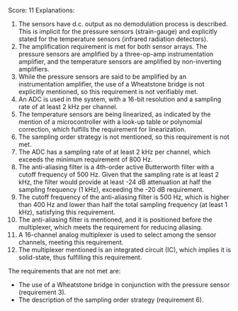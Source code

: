 Score: 11
Explanations: 
1. The sensors have d.c. output as no demodulation process is described. This is implicit for the pressure sensors (strain-gauge) and explicitly stated for the temperature sensors (infrared radiation detectors).
2. The amplification requirement is met for both sensor arrays. The pressure sensors are amplified by a three-op-amp instrumentation amplifier, and the temperature sensors are amplified by non-inverting amplifiers.
3. While the pressure sensors are said to be amplified by an instrumentation amplifier, the use of a Wheatstone bridge is not explicitly mentioned, so this requirement is not verifiably met.
4. An ADC is used in the system, with a 16-bit resolution and a sampling rate of at least 2 kHz per channel.
5. The temperature sensors are being linearized, as indicated by the mention of a microcontroller with a look-up table or polynomial correction, which fulfills the requirement for linearization.
6. The sampling order strategy is not mentioned, so this requirement is not met.
7. The ADC has a sampling rate of at least 2 kHz per channel, which exceeds the minimum requirement of 800 Hz.
8. The anti-aliasing filter is a 4th-order active Butterworth filter with a cutoff frequency of 500 Hz. Given that the sampling rate is at least 2 kHz, the filter would provide at least -24 dB attenuation at half the sampling frequency (1 kHz), exceeding the -20 dB requirement.
9. The cutoff frequency of the anti-aliasing filter is 500 Hz, which is higher than 400 Hz and lower than half the total sampling frequency (at least 1 kHz), satisfying this requirement.
10. The anti-aliasing filter is mentioned, and it is positioned before the multiplexer, which meets the requirement for reducing aliasing.
11. A 16-channel analog multiplexer is used to select among the sensor channels, meeting this requirement.
12. The multiplexer mentioned is an integrated circuit (IC), which implies it is solid-state, thus fulfilling this requirement.

The requirements that are not met are:
- The use of a Wheatstone bridge in conjunction with the pressure sensor (requirement 3).
- The description of the sampling order strategy (requirement 6).